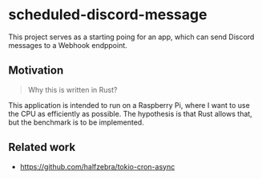 # scheduled-discord-message

This project serves as a starting poing for an app, which can send Discord messages to a Webhook endppoint.

## Motivation

> Why this is written in Rust?

This application is intended to run on a Raspberry Pi, where I want to use the CPU as efficiently as possible.
The hypothesis is that Rust allows that, but the benchmark is to be implemented.

## Related work

- https://github.com/halfzebra/tokio-cron-async